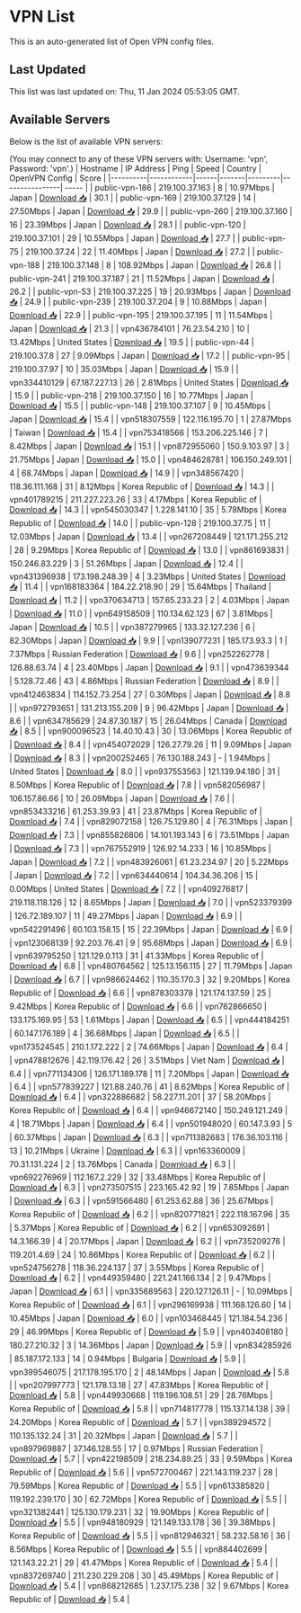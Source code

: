 # VPN List

This is an auto-generated list of Open VPN config files.

## Last Updated

This list was last updated on: Thu, 11 Jan 2024 05:53:05 GMT.

## Available Servers

Below is the list of available VPN servers:

(You may connect to any of these VPN servers with: Username: 'vpn', Password: 'vpn'.)
| Hostname | IP Address | Ping | Speed | Country | OpenVPN Config | Score |
|----------|------------|------|-------|---------|----------------| ----- |
| public-vpn-186 | 219.100.37.163 | 8 | 10.97Mbps | Japan | [Download 📥](./configs/server_0_JP.ovpn) | 30.1 |
| public-vpn-169 | 219.100.37.129 | 14 | 27.50Mbps | Japan | [Download 📥](./configs/server_1_JP.ovpn) | 29.9 |
| public-vpn-260 | 219.100.37.160 | 16 | 23.39Mbps | Japan | [Download 📥](./configs/server_2_JP.ovpn) | 28.1 |
| public-vpn-120 | 219.100.37.101 | 29 | 10.55Mbps | Japan | [Download 📥](./configs/server_3_JP.ovpn) | 27.7 |
| public-vpn-75 | 219.100.37.24 | 22 | 11.40Mbps | Japan | [Download 📥](./configs/server_4_JP.ovpn) | 27.2 |
| public-vpn-188 | 219.100.37.148 | 8 | 108.92Mbps | Japan | [Download 📥](./configs/server_5_JP.ovpn) | 26.8 |
| public-vpn-241 | 219.100.37.187 | 21 | 11.52Mbps | Japan | [Download 📥](./configs/server_6_JP.ovpn) | 26.2 |
| public-vpn-53 | 219.100.37.225 | 19 | 20.93Mbps | Japan | [Download 📥](./configs/server_7_JP.ovpn) | 24.9 |
| public-vpn-239 | 219.100.37.204 | 9 | 10.88Mbps | Japan | [Download 📥](./configs/server_8_JP.ovpn) | 22.9 |
| public-vpn-195 | 219.100.37.195 | 11 | 11.54Mbps | Japan | [Download 📥](./configs/server_9_JP.ovpn) | 21.3 |
| vpn436784101 | 76.23.54.210 | 10 | 13.42Mbps | United States | [Download 📥](./configs/server_10_US.ovpn) | 19.5 |
| public-vpn-44 | 219.100.37.8 | 27 | 9.09Mbps | Japan | [Download 📥](./configs/server_11_JP.ovpn) | 17.2 |
| public-vpn-95 | 219.100.37.97 | 10 | 35.03Mbps | Japan | [Download 📥](./configs/server_12_JP.ovpn) | 15.9 |
| vpn334410129 | 67.187.227.13 | 26 | 2.81Mbps | United States | [Download 📥](./configs/server_13_US.ovpn) | 15.9 |
| public-vpn-218 | 219.100.37.150 | 16 | 10.77Mbps | Japan | [Download 📥](./configs/server_14_JP.ovpn) | 15.5 |
| public-vpn-148 | 219.100.37.107 | 9 | 10.45Mbps | Japan | [Download 📥](./configs/server_15_JP.ovpn) | 15.4 |
| vpn518307559 | 122.116.195.70 | 1 | 27.87Mbps | Taiwan | [Download 📥](./configs/server_16_TW.ovpn) | 15.4 |
| vpn753418566 | 153.206.225.146 | 7 | 8.42Mbps | Japan | [Download 📥](./configs/server_17_JP.ovpn) | 15.1 |
| vpn872955060 | 150.9.103.97 | 3 | 21.75Mbps | Japan | [Download 📥](./configs/server_18_JP.ovpn) | 15.0 |
| vpn484628781 | 106.150.249.101 | 4 | 68.74Mbps | Japan | [Download 📥](./configs/server_19_JP.ovpn) | 14.9 |
| vpn348567420 | 118.36.111.168 | 31 | 8.12Mbps | Korea Republic of | [Download 📥](./configs/server_20_KR.ovpn) | 14.3 |
| vpn401789215 | 211.227.223.26 | 33 | 4.17Mbps | Korea Republic of | [Download 📥](./configs/server_21_KR.ovpn) | 14.3 |
| vpn545030347 | 1.228.141.10 | 35 | 5.78Mbps | Korea Republic of | [Download 📥](./configs/server_22_KR.ovpn) | 14.0 |
| public-vpn-128 | 219.100.37.75 | 11 | 12.03Mbps | Japan | [Download 📥](./configs/server_23_JP.ovpn) | 13.4 |
| vpn267208449 | 121.171.255.212 | 28 | 9.29Mbps | Korea Republic of | [Download 📥](./configs/server_24_KR.ovpn) | 13.0 |
| vpn861693831 | 150.246.83.229 | 3 | 51.26Mbps | Japan | [Download 📥](./configs/server_25_JP.ovpn) | 12.4 |
| vpn431396938 | 173.198.248.39 | 4 | 3.23Mbps | United States | [Download 📥](./configs/server_26_US.ovpn) | 11.4 |
| vpn168183364 | 184.22.218.90 | 29 | 15.64Mbps | Thailand | [Download 📥](./configs/server_27_TH.ovpn) | 11.2 |
| vpn370634713 | 157.65.233.23 | 2 | 4.03Mbps | Japan | [Download 📥](./configs/server_28_JP.ovpn) | 11.0 |
| vpn649158509 | 110.134.62.123 | 67 | 3.81Mbps | Japan | [Download 📥](./configs/server_29_JP.ovpn) | 10.5 |
| vpn387279965 | 133.32.127.236 | 6 | 82.30Mbps | Japan | [Download 📥](./configs/server_30_JP.ovpn) | 9.9 |
| vpn139077231 | 185.173.93.3 | 1 | 7.37Mbps | Russian Federation | [Download 📥](./configs/server_31_RU.ovpn) | 9.6 |
| vpn252262778 | 126.88.63.74 | 4 | 23.40Mbps | Japan | [Download 📥](./configs/server_32_JP.ovpn) | 9.1 |
| vpn473639344 | 5.128.72.46 | 43 | 4.86Mbps | Russian Federation | [Download 📥](./configs/server_33_RU.ovpn) | 8.9 |
| vpn412463834 | 114.152.73.254 | 27 | 0.30Mbps | Japan | [Download 📥](./configs/server_34_JP.ovpn) | 8.8 |
| vpn972793651 | 131.213.155.209 | 9 | 96.42Mbps | Japan | [Download 📥](./configs/server_35_JP.ovpn) | 8.6 |
| vpn634785629 | 24.87.30.187 | 15 | 26.04Mbps | Canada | [Download 📥](./configs/server_36_CA.ovpn) | 8.5 |
| vpn900096523 | 14.40.10.43 | 30 | 13.06Mbps | Korea Republic of | [Download 📥](./configs/server_37_KR.ovpn) | 8.4 |
| vpn454072029 | 126.27.79.26 | 11 | 9.09Mbps | Japan | [Download 📥](./configs/server_38_JP.ovpn) | 8.3 |
| vpn200252465 | 76.130.188.243 | - | 1.94Mbps | United States | [Download 📥](./configs/server_39_US.ovpn) | 8.0 |
| vpn937553563 | 121.139.94.180 | 31 | 8.50Mbps | Korea Republic of | [Download 📥](./configs/server_40_KR.ovpn) | 7.8 |
| vpn582056987 | 106.157.86.66 | 10 | 26.09Mbps | Japan | [Download 📥](./configs/server_41_JP.ovpn) | 7.6 |
| vpn853433216 | 61.253.39.93 | 41 | 23.87Mbps | Korea Republic of | [Download 📥](./configs/server_42_KR.ovpn) | 7.4 |
| vpn829072158 | 126.75.129.80 | 4 | 76.31Mbps | Japan | [Download 📥](./configs/server_43_JP.ovpn) | 7.3 |
| vpn855826806 | 14.101.193.143 | 6 | 73.51Mbps | Japan | [Download 📥](./configs/server_44_JP.ovpn) | 7.3 |
| vpn767552919 | 126.92.14.233 | 16 | 10.85Mbps | Japan | [Download 📥](./configs/server_45_JP.ovpn) | 7.2 |
| vpn483926061 | 61.23.234.97 | 20 | 5.22Mbps | Japan | [Download 📥](./configs/server_46_JP.ovpn) | 7.2 |
| vpn634440614 | 104.34.36.206 | 15 | 0.00Mbps | United States | [Download 📥](./configs/server_47_US.ovpn) | 7.2 |
| vpn409276817 | 219.118.118.126 | 12 | 8.65Mbps | Japan | [Download 📥](./configs/server_48_JP.ovpn) | 7.0 |
| vpn523379399 | 126.72.189.107 | 11 | 49.27Mbps | Japan | [Download 📥](./configs/server_49_JP.ovpn) | 6.9 |
| vpn542291496 | 60.103.158.15 | 15 | 22.39Mbps | Japan | [Download 📥](./configs/server_50_JP.ovpn) | 6.9 |
| vpn123068139 | 92.203.76.41 | 9 | 95.68Mbps | Japan | [Download 📥](./configs/server_51_JP.ovpn) | 6.9 |
| vpn639795250 | 121.129.0.113 | 31 | 41.33Mbps | Korea Republic of | [Download 📥](./configs/server_52_KR.ovpn) | 6.8 |
| vpn480764562 | 125.13.156.115 | 27 | 11.79Mbps | Japan | [Download 📥](./configs/server_53_JP.ovpn) | 6.7 |
| vpn986624462 | 110.35.170.3 | 32 | 9.20Mbps | Korea Republic of | [Download 📥](./configs/server_54_KR.ovpn) | 6.6 |
| vpn878303378 | 121.174.137.59 | 25 | 9.42Mbps | Korea Republic of | [Download 📥](./configs/server_55_KR.ovpn) | 6.6 |
| vpn762866650 | 133.175.169.95 | 53 | 1.61Mbps | Japan | [Download 📥](./configs/server_56_JP.ovpn) | 6.5 |
| vpn444184251 | 60.147.176.189 | 4 | 36.68Mbps | Japan | [Download 📥](./configs/server_57_JP.ovpn) | 6.5 |
| vpn173524545 | 210.1.172.222 | 2 | 74.66Mbps | Japan | [Download 📥](./configs/server_58_JP.ovpn) | 6.4 |
| vpn478812676 | 42.119.176.42 | 26 | 3.51Mbps | Viet Nam | [Download 📥](./configs/server_59_VN.ovpn) | 6.4 |
| vpn771134306 | 126.171.189.178 | 11 | 7.20Mbps | Japan | [Download 📥](./configs/server_60_JP.ovpn) | 6.4 |
| vpn577839227 | 121.88.240.76 | 41 | 8.62Mbps | Korea Republic of | [Download 📥](./configs/server_61_KR.ovpn) | 6.4 |
| vpn322886682 | 58.227.11.201 | 37 | 58.20Mbps | Korea Republic of | [Download 📥](./configs/server_62_KR.ovpn) | 6.4 |
| vpn946672140 | 150.249.121.249 | 4 | 18.71Mbps | Japan | [Download 📥](./configs/server_63_JP.ovpn) | 6.4 |
| vpn501948020 | 60.147.3.93 | 5 | 60.37Mbps | Japan | [Download 📥](./configs/server_64_JP.ovpn) | 6.3 |
| vpn711382683 | 176.36.103.116 | 13 | 10.21Mbps | Ukraine | [Download 📥](./configs/server_65_UA.ovpn) | 6.3 |
| vpn163360009 | 70.31.131.224 | 2 | 13.76Mbps | Canada | [Download 📥](./configs/server_66_CA.ovpn) | 6.3 |
| vpn692276969 | 112.167.2.229 | 32 | 33.48Mbps | Korea Republic of | [Download 📥](./configs/server_67_KR.ovpn) | 6.3 |
| vpn273507515 | 223.165.42.92 | 19 | 7.85Mbps | Japan | [Download 📥](./configs/server_68_JP.ovpn) | 6.3 |
| vpn591566480 | 61.253.62.88 | 36 | 25.67Mbps | Korea Republic of | [Download 📥](./configs/server_69_KR.ovpn) | 6.2 |
| vpn820771821 | 222.118.167.96 | 35 | 5.37Mbps | Korea Republic of | [Download 📥](./configs/server_70_KR.ovpn) | 6.2 |
| vpn653092691 | 14.3.166.39 | 4 | 20.17Mbps | Japan | [Download 📥](./configs/server_71_JP.ovpn) | 6.2 |
| vpn735209276 | 119.201.4.69 | 24 | 10.86Mbps | Korea Republic of | [Download 📥](./configs/server_72_KR.ovpn) | 6.2 |
| vpn524756278 | 118.36.224.137 | 37 | 3.55Mbps | Korea Republic of | [Download 📥](./configs/server_73_KR.ovpn) | 6.2 |
| vpn449359480 | 221.241.166.134 | 2 | 9.47Mbps | Japan | [Download 📥](./configs/server_74_JP.ovpn) | 6.1 |
| vpn335689563 | 220.127.126.11 | - | 10.09Mbps | Korea Republic of | [Download 📥](./configs/server_75_KR.ovpn) | 6.1 |
| vpn296169938 | 111.168.126.60 | 14 | 10.45Mbps | Japan | [Download 📥](./configs/server_76_JP.ovpn) | 6.0 |
| vpn103468445 | 121.184.54.236 | 29 | 46.99Mbps | Korea Republic of | [Download 📥](./configs/server_77_KR.ovpn) | 5.9 |
| vpn403408180 | 180.27.210.32 | 3 | 14.36Mbps | Japan | [Download 📥](./configs/server_78_JP.ovpn) | 5.9 |
| vpn834285926 | 85.187.172.133 | 14 | 0.94Mbps | Bulgaria | [Download 📥](./configs/server_79_BG.ovpn) | 5.9 |
| vpn399546075 | 217.178.195.170 | 2 | 48.14Mbps | Japan | [Download 📥](./configs/server_80_JP.ovpn) | 5.8 |
| vpn207997773 | 121.178.13.18 | 27 | 47.83Mbps | Korea Republic of | [Download 📥](./configs/server_81_KR.ovpn) | 5.8 |
| vpn449930668 | 119.196.108.51 | 29 | 28.76Mbps | Korea Republic of | [Download 📥](./configs/server_82_KR.ovpn) | 5.8 |
| vpn714817778 | 115.137.14.138 | 39 | 24.20Mbps | Korea Republic of | [Download 📥](./configs/server_83_KR.ovpn) | 5.7 |
| vpn389294572 | 110.135.132.24 | 31 | 20.32Mbps | Japan | [Download 📥](./configs/server_84_JP.ovpn) | 5.7 |
| vpn897969887 | 37.146.128.55 | 17 | 0.97Mbps | Russian Federation | [Download 📥](./configs/server_85_RU.ovpn) | 5.7 |
| vpn422198509 | 218.234.89.25 | 33 | 9.59Mbps | Korea Republic of | [Download 📥](./configs/server_86_KR.ovpn) | 5.6 |
| vpn572700467 | 221.143.119.237 | 28 | 79.59Mbps | Korea Republic of | [Download 📥](./configs/server_87_KR.ovpn) | 5.5 |
| vpn613385820 | 119.192.239.170 | 30 | 62.72Mbps | Korea Republic of | [Download 📥](./configs/server_88_KR.ovpn) | 5.5 |
| vpn321382441 | 125.130.179.231 | 32 | 19.90Mbps | Korea Republic of | [Download 📥](./configs/server_89_KR.ovpn) | 5.5 |
| vpn948180929 | 121.149.133.178 | 36 | 39.38Mbps | Korea Republic of | [Download 📥](./configs/server_90_KR.ovpn) | 5.5 |
| vpn812946321 | 58.232.58.16 | 36 | 8.56Mbps | Korea Republic of | [Download 📥](./configs/server_91_KR.ovpn) | 5.5 |
| vpn884402699 | 121.143.22.21 | 29 | 41.47Mbps | Korea Republic of | [Download 📥](./configs/server_92_KR.ovpn) | 5.4 |
| vpn837269740 | 211.230.229.208 | 30 | 45.49Mbps | Korea Republic of | [Download 📥](./configs/server_93_KR.ovpn) | 5.4 |
| vpn868212685 | 1.237.175.238 | 32 | 9.67Mbps | Korea Republic of | [Download 📥](./configs/server_94_KR.ovpn) | 5.4 |
